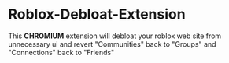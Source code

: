 # Roblox-Debloat-Extension
This **CHROMIUM** extension will debloat your roblox web site from unnecessary ui and revert "Communities" back to "Groups" and "Connections" back to "Friends"
